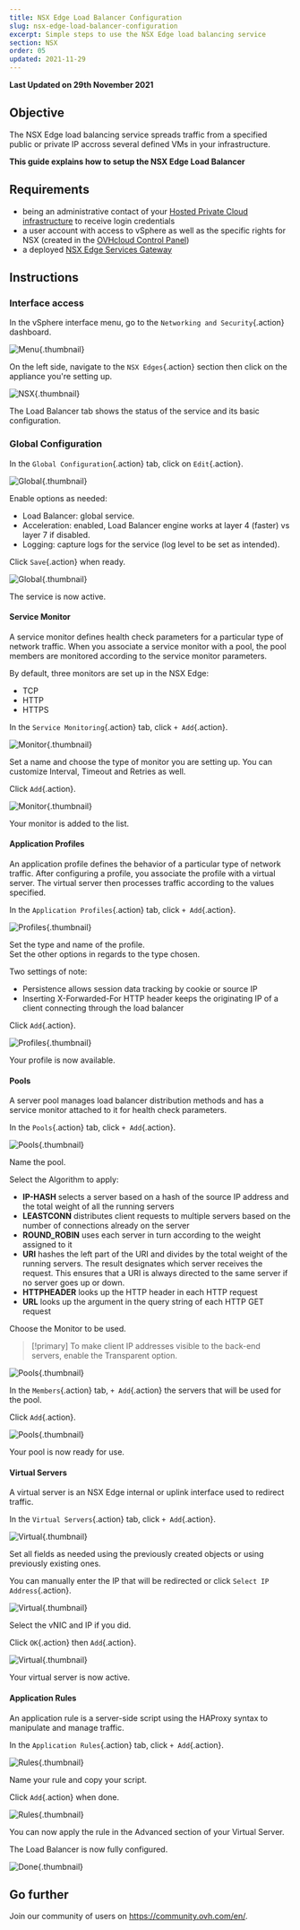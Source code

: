 ```yaml
---
title: NSX Edge Load Balancer Configuration
slug: nsx-edge-load-balancer-configuration
excerpt: Simple steps to use the NSX Edge load balancing service
section: NSX
order: 05
updated: 2021-11-29
---
```


**Last Updated on 29th November 2021**

## Objective

The NSX Edge load balancing service spreads traffic from a specified public or private IP accross several defined VMs in your infrastructure.

**This guide explains how to setup the NSX Edge Load Balancer**

## Requirements

- being an administrative contact of your [Hosted Private Cloud infrastructure](https://www.ovhcloud.com/asia/enterprise/products/hosted-private-cloud/) to receive login credentials
- a user account with access to vSphere as well as the specific rights for NSX (created in the [OVHcloud Control Panel](https://ca.ovh.com/auth/?action=gotomanager&from=https://www.ovh.com/asia/&ovhSubsidiary=asia))
- a deployed [NSX Edge Services Gateway](https://docs.ovh.com/asia/en/private-cloud/how-to-deploy-an-nsx-edge-gateway/)

## Instructions

### Interface access

In the vSphere interface menu, go to the `Networking and Security`{.action} dashboard.

![Menu](images/en01dash.png){.thumbnail}

On the left side, navigate to the `NSX Edges`{.action} section then click on the appliance you're setting up.

![NSX](images/en02nsx.png){.thumbnail}

The Load Balancer tab shows the status of the service and its basic configuration.

### Global Configuration

In the `Global Configuration`{.action} tab, click on `Edit`{.action}.

![Global](images/en03edit.png){.thumbnail}

Enable options as needed:

- Load Balancer: global service.
- Acceleration: enabled, Load Balancer engine works at layer 4 (faster) vs layer 7 if disabled. 
- Logging: capture logs for the service (log level to be set as intended).

Click `Save`{.action} when ready.

![Global](images/en04conf.png){.thumbnail}

The service is now active.

#### Service Monitor

A service monitor defines health check parameters for a particular type of network traffic. When you associate a service monitor with a pool, the pool members are monitored according to the service monitor parameters.

By default, three monitors are set up in the NSX Edge:

- TCP
- HTTP
- HTTPS

In the `Service Monitoring`{.action} tab, click `+ Add`{.action}.     

![Monitor](images/en07service.png){.thumbnail}

Set a name and choose the type of monitor you are setting up. You can customize Interval, Timeout and Retries as well.

Click `Add`{.action}.

![Monitor](images/en08monitor.png){.thumbnail}

Your monitor is added to the list.

#### Application Profiles

An application profile defines the behavior of a particular type of network traffic. After configuring a profile, you associate the profile with a virtual server. The virtual server then processes traffic according to the values specified.

In the `Application Profiles`{.action} tab, click `+ Add`{.action}.     

![Profiles](images/en06app.png){.thumbnail}

Set the type and name of the profile.     
Set the other options in regards to the type chosen.     

Two settings of note:

- Persistence allows session data tracking by cookie or source IP
- Inserting X-Forwarded-For HTTP header keeps the originating IP of a client connecting through the load balancer

Click `Add`{.action}.

![Profiles](images/en06profile.png){.thumbnail}

Your profile is now available.

#### Pools

A server pool manages load balancer distribution methods and has a service monitor attached to it for health check parameters.

In the `Pools`{.action} tab, click `+ Add`{.action}.     

![Pools](images/en09pool.png){.thumbnail}

Name the pool.

Select the Algorithm to apply:

- **IP-HASH** selects a server based on a hash of the source IP address and the total weight of all the running servers
- **LEASTCONN** distributes client requests to multiple servers based on the number of connections already on the server
- **ROUND_ROBIN** uses each server in turn according to the weight assigned to it
- **URI** hashes the left part of the URI and divides by the total weight of the running servers. The result designates which server receives the request. This ensures that a URI is always directed to the same server if no server goes up or down.
- **HTTPHEADER** looks up the HTTP header in each HTTP request
- **URL** looks up the argument in the query string of each HTTP GET request 

Choose the Monitor to be used.

> [!primary]
> To make client IP addresses visible to the back-end servers, enable the Transparent option.    

![Pools](images/en10genpool.png){.thumbnail}

In the `Members`{.action} tab, `+ Add`{.action} the servers that will be used for the pool.

Click `Add`{.action}.

![Pools](images/en11members.png){.thumbnail}

Your pool is now ready for use.

#### Virtual Servers

A virtual server is an NSX Edge internal or uplink interface used to redirect traffic.

In the `Virtual Servers`{.action} tab, click `+ Add`{.action}.     

![Virtual](images/en11virtual.png){.thumbnail}

Set all fields as needed using the previously created objects or using previously existing ones.     

You can manually enter the IP that will be redirected or click `Select IP Address`{.action}.

![Virtual](images/en12serv.png){.thumbnail}

Select the vNIC and IP if you did.

Click `OK`{.action} then `Add`{.action}.

![Virtual](images/en13IP.png){.thumbnail}

Your virtual server is now active.

#### Application Rules

An application rule is a server-side script using the HAProxy syntax to manipulate and manage traffic.

In the `Application Rules`{.action} tab, click `+ Add`{.action}.     

![Rules](images/en14app.png){.thumbnail}

Name your rule and copy your script.

Click `Add`{.action} when done.

![Rules](images/en15rule.png){.thumbnail}

You can now apply the rule in the Advanced section of your Virtual Server.

The Load Balancer is now fully configured.

![Done](images/en05enabled.png){.thumbnail}

## Go further

Join our community of users on <https://community.ovh.com/en/>.
